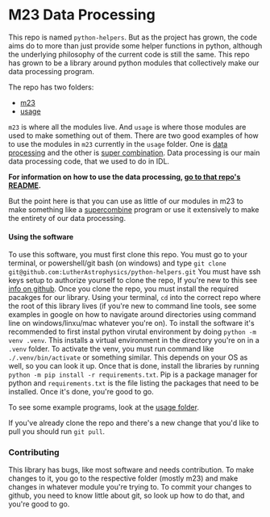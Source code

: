# M23 Data Processing

This repo is named `python-helpers`. But as the project has grown, the
code aims do to more than just provide some helper functions in
python, although the underlying philosophy of the current code is
still the same. This repo has grown to be a library around python
modules that collectively make our data processing program.

The repo has two folders: 
* [m23](./m23)
* [usage](./usage)

`m23` is where all the modules live. And `usage` is where those
modules are used to make something out of them. There are two good
examples of how to use the modules in `m23` currently in the `usage`
folder. One is [data processing](./usage/processing) and the other is
[super combination](./usage/supercombine). Data processing is our main data
processing code, that we used to do in IDL. 

**For information on how to
use the data processing, [go to that repo's
README](./usage/processing/README.md).**

But the point here is that you
can use as little of our modules in m23 to make something like a
[supercombine](./usage/supercombine) program or use it extensively to
make the entirety of our data processing. 

#### Using the software
To use this software, you must first clone this repo. You must go to
your terminal, or powershell/git bash (on windows) and type
```git clone git@github.com:LutherAstrophysics/python-helpers.git```
You must have ssh keys setup to authorize yourself to clone the repo, 
If you're new to this see [info on
github](https://docs.github.com/en/authentication/connecting-to-github-with-ssh/adding-a-new-ssh-key-to-your-github-account).
Once you clone the repo, you must install the required pacakges for
our library. Using your terminal, `cd` into the correct repo where the
root of this library lives (if you're new to command line tools, see
some examples in google on how to navigate around directories using
command line on windows/linxu/mac whatever you're on). To install the
software it's recommended to first instal python virutal environment
by doing `python -m venv .venv`. This installs a virtual environment
in the directory you're on in a `.venv` folder. To activate the venv,
you must run command like `./.venv/bin/activate` or something similar.
This depends on your OS as well, so you can look it up. Once that is done, 
install the libraries by running `python -m pip install -r
requirements.txt`. Pip is a package manager for python and
`requirements.txt` is the file listing the packages that need to be
installed.
Once it's done, you're good to go. 

To see some example programs, look at the [usage folder](./usage).

If you've already clone the repo and there's a new change that you'd
like to pull you should run `git pull`. 

### Contributing
This library has bugs, like most software and needs contribution. To
make changes to it, you go to the respective folder (mostly m23) and
make changes in whatever module you're trying to. To commit your
changes to github, you need to know little about git, so look up how
to do that, and you're good to go.


